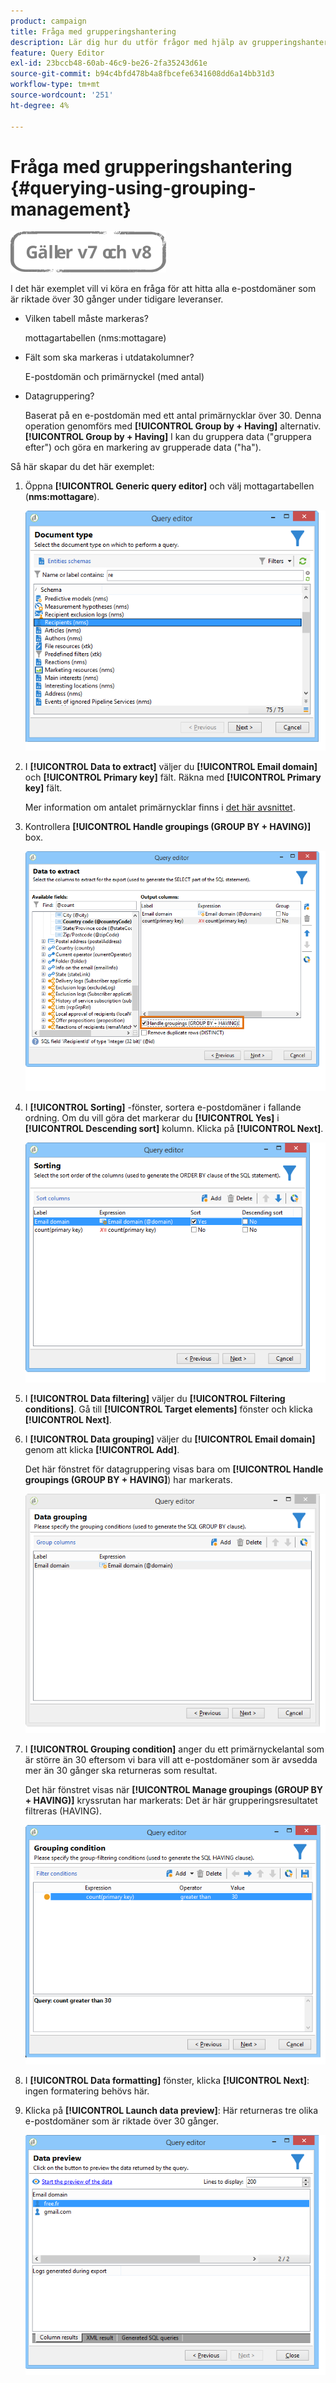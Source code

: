 ```yaml
---
product: campaign
title: Fråga med grupperingshantering
description: Lär dig hur du utför frågor med hjälp av grupperingshantering
feature: Query Editor
exl-id: 23bccb48-60ab-46c9-be26-2fa35243d61e
source-git-commit: b94c4bfd478b4a8fbcefe6341608dd6a14bb31d3
workflow-type: tm+mt
source-wordcount: '251'
ht-degree: 4%

---
```


# Fråga med grupperingshantering {#querying-using-grouping-management}

![](../../assets/common.svg)

I det här exemplet vill vi köra en fråga för att hitta alla e-postdomäner som är riktade över 30 gånger under tidigare leveranser.

* Vilken tabell måste markeras?

   mottagartabellen (nms:mottagare)

* Fält som ska markeras i utdatakolumner?

   E-postdomän och primärnyckel (med antal)

* Datagruppering?

   Baserat på en e-postdomän med ett antal primärnycklar över 30. Denna operation genomförs med **[!UICONTROL Group by + Having]** alternativ. **[!UICONTROL Group by + Having]** I kan du gruppera data (&quot;gruppera efter&quot;) och göra en markering av grupperade data (&quot;ha&quot;).

Så här skapar du det här exemplet:

1. Öppna **[!UICONTROL Generic query editor]** och välj mottagartabellen (**nms:mottagare**).

   ![](assets/query_editor_02.png)

1. I **[!UICONTROL Data to extract]** väljer du **[!UICONTROL Email domain]** och **[!UICONTROL Primary key]** fält. Räkna med **[!UICONTROL Primary key]** fält.

   Mer information om antalet primärnycklar finns i [det här avsnittet](../../platform/using/defining-filter-conditions.md#building-expressions).

1. Kontrollera **[!UICONTROL Handle groupings (GROUP BY + HAVING)]** box.

   ![](assets/query_editor_nveau_29.png)

1. I **[!UICONTROL Sorting]** -fönster, sortera e-postdomäner i fallande ordning. Om du vill göra det markerar du **[!UICONTROL Yes]** i **[!UICONTROL Descending sort]** kolumn. Klicka på **[!UICONTROL Next]**.

   ![](assets/query_editor_nveau_70.png)

1. I **[!UICONTROL Data filtering]** väljer du **[!UICONTROL Filtering conditions]**. Gå till **[!UICONTROL Target elements]** fönster och klicka **[!UICONTROL Next]**.
1. I **[!UICONTROL Data grouping]** väljer du **[!UICONTROL Email domain]** genom att klicka **[!UICONTROL Add]**.

   Det här fönstret för datagruppering visas bara om **[!UICONTROL Handle groupings (GROUP BY + HAVING]**) har markerats.

   ![](assets/query_editor_blocklist_04.png)

1. I **[!UICONTROL Grouping condition]** anger du ett primärnyckelantal som är större än 30 eftersom vi bara vill att e-postdomäner som är avsedda mer än 30 gånger ska returneras som resultat.

   Det här fönstret visas när **[!UICONTROL Manage groupings (GROUP BY + HAVING)]** kryssrutan har markerats: Det är här grupperingsresultatet filtreras (HAVING).

   ![](assets/query_editor_blocklist_05.png)

1. I **[!UICONTROL Data formatting]** fönster, klicka **[!UICONTROL Next]**: ingen formatering behövs här.
1. Klicka på **[!UICONTROL Launch data preview]**: Här returneras tre olika e-postdomäner som är riktade över 30 gånger.

   ![](assets/query_editor_blocklist_06.png)
